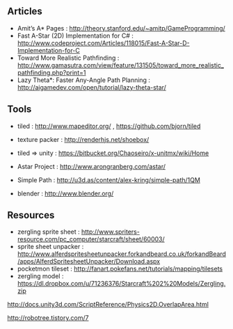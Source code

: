 ## Articles
* Amit’s A* Pages : http://theory.stanford.edu/~amitp/GameProgramming/
* Fast A-Star (2D) Implementation for C# : http://www.codeproject.com/Articles/118015/Fast-A-Star-D-Implementation-for-C
* Toward More Realistic Pathfinding : http://www.gamasutra.com/view/feature/131505/toward_more_realistic_pathfinding.php?print=1
* Lazy Theta*: Faster Any-Angle Path Planning : http://aigamedev.com/open/tutorial/lazy-theta-star/



## Tools
* tiled : http://www.mapeditor.org/ , https://github.com/bjorn/tiled
* texture packer : http://renderhjs.net/shoebox/
* tiled => unity : https://bitbucket.org/Chaoseiro/x-unitmx/wiki/Home
* Astar Project : http://www.arongranberg.com/astar/
* Simple Path : http://u3d.as/content/alex-kring/simple-path/1QM

* blender : http://www.blender.org/

## Resources 
* zergling sprite sheet : http://www.spriters-resource.com/pc_computer/starcraft/sheet/60003/
* sprite sheet unpacker : http://www.alferdspritesheetunpacker.forkandbeard.co.uk/forkandBeard/apps/AlferdSpritesheetUnpacker/Download.aspx
* pocketmon tileset : http://fanart.pokefans.net/tutorials/mapping/tilesets
* zergling model : https://dl.dropbox.com/u/71236376/Starcraft%202%20Models/Zergling.zip


http://docs.unity3d.com/ScriptReference/Physics2D.OverlapArea.html

http://robotree.tistory.com/7